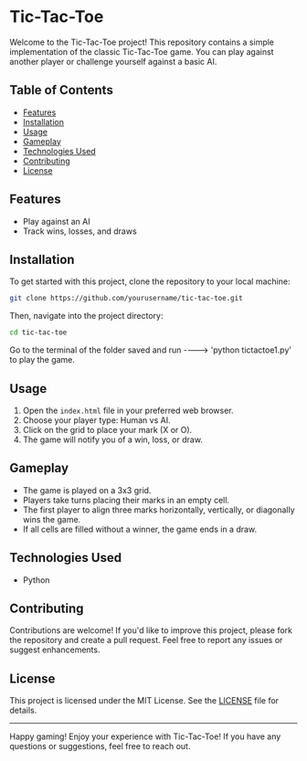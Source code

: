 # Tic-Tac-Toe

Welcome to the Tic-Tac-Toe project! This repository contains a simple implementation of the classic Tic-Tac-Toe game. You can play against another player or challenge yourself against a basic AI.

## Table of Contents

- [Features](#features)
- [Installation](#installation)
- [Usage](#usage)
- [Gameplay](#gameplay)
- [Technologies Used](#technologies-used)
- [Contributing](#contributing)
- [License](#license)

## Features

- Play against an AI
- Track wins, losses, and draws

## Installation

To get started with this project, clone the repository to your local machine:

```bash
git clone https://github.com/yourusername/tic-tac-toe.git
```

Then, navigate into the project directory:

```bash
cd tic-tac-toe
```

Go to the terminal of the folder saved and run ----> 'python tictactoe1.py' to play the game.

## Usage

1. Open the `index.html` file in your preferred web browser.
2. Choose your player type: Human vs AI.
3. Click on the grid to place your mark (X or O).
4. The game will notify you of a win, loss, or draw.

## Gameplay

- The game is played on a 3x3 grid.
- Players take turns placing their marks in an empty cell.
- The first player to align three marks horizontally, vertically, or diagonally wins the game.
- If all cells are filled without a winner, the game ends in a draw.

## Technologies Used

- Python

## Contributing

Contributions are welcome! If you'd like to improve this project, please fork the repository and create a pull request. Feel free to report any issues or suggest enhancements.

## License

This project is licensed under the MIT License. See the [LICENSE](LICENSE) file for details.

---

Happy gaming! Enjoy your experience with Tic-Tac-Toe! If you have any questions or suggestions, feel free to reach out.
